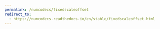 ```yaml
---
permalink: /numcodecs/fixedscaleoffset
redirect_to:
  - https://numcodecs.readthedocs.io/en/stable/fixedscaleoffset.html
---
```

